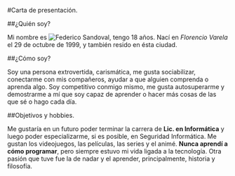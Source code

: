 #Carta de presentación.

##¿Quién soy?

Mi nombre es ![*Federico Sandoval*](https://pbs.twimg.com/media/DJEonouXgAAb-Vn.jpg), tengo 18 años. Nací en *Florencio Varela* el 29 de octubre de 1999, y también resido en ésta ciudad.

##¿Cómo soy?

Soy una persona extrovertida, carismática, me gusta sociabilizar, conectarme con mis compañeros, ayudar a que alguien comprenda o aprenda algo. Soy competitivo conmigo mismo, me gusta autosuperarme y demostrarme a mí que soy capaz de aprender o hacer más cosas de las que sé o hago cada día.

##Objetivos y hobbies.

Me gustaría en un futuro poder terminar la carrera de **Lic. en Informática** y luego poder especializarme, si es posible, en Seguridad Informática. Me gustan los videojuegos, las películas, las series y el animé. **Nunca aprendí a cómo programar**, pero siempre estuvo mi vida ligada a la tecnología. Otra pasión que tuve fue la de nadar y el aprender, principalmente, historia y filosofía.



